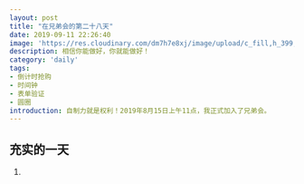 ```yaml
---
layout: post
title: "在兄弟会的第二十八天"
date: 2019-09-11 22:26:40
image: 'https://res.cloudinary.com/dm7h7e8xj/image/upload/c_fill,h_399,w_760/v1501268554/sunrise_ttb9nk.jpg'
description: 相信你能做好，你就能做好！
category: 'daily'
tags:
- 倒计时抢购
- 时间钟
- 表单验证
- 圆圈
introduction: 自制力就是权利！2019年8月15日上午11点，我正式加入了兄弟会。
---
```


## 充实的一天
1. 




